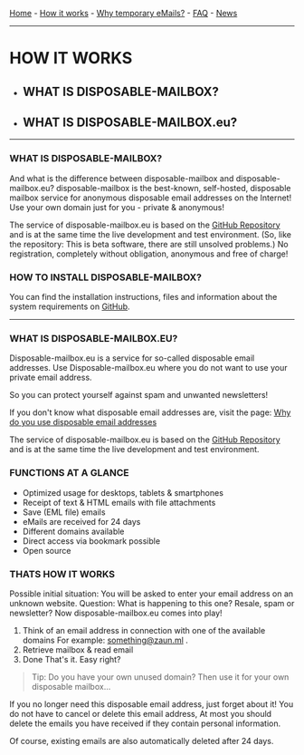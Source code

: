 [Home](https://gh.disposable-mailbox.eu/en/) - [How it works](https://gh.disposable-mailbox.eu/en/about.html) - [Why temporary eMails?](https://gh.disposable-mailbox.eu/en/why.html) - [FAQ](https://gh.disposable-mailbox.eu/en/FAQ.html) - [News](https://gh.disposable-mailbox.eu/en/news.html) 

---

# HOW IT WORKS

- ## WHAT IS DISPOSABLE-MAILBOX?
- ## WHAT IS DISPOSABLE-MAILBOX.eu?

---

### WHAT IS DISPOSABLE-MAILBOX?
And what is the difference between disposable-mailbox and disposable-mailbox.eu?
disposable-mailbox is the best-known, self-hosted, disposable mailbox service for anonymous disposable email addresses on the Internet!
Use your own domain just for you - private & anonymous!

The service of disposable-mailbox.eu is based on the [GitHub Repository](https://github.com/pfeifferch/disposable-mailbox) and is at the same time the live development and test environment.  (So, like the repository: This is beta software, there are still unsolved problems.)
No registration, completely without obligation, anonymous and free of charge!

### HOW TO INSTALL DISPOSABLE-MAILBOX? 
You can find the installation instructions, files and information about the system requirements on [GitHub](https://github.com/pfeifferch/disposable-mailbox).

---

### WHAT IS DISPOSABLE-MAILBOX.EU?

Disposable-mailbox.eu is a service for so-called disposable email addresses.
Use Disposable-mailbox.eu where you do not want to use your private email address.

So you can protect yourself against spam and unwanted newsletters!

If you don't know what disposable email addresses are, visit the page:
[Why do you use disposable email addresses](https://gh.disposable-mailbox.eu/en/why.html)

The service of disposable-mailbox.eu is based on the [GitHub Repository](https://github.com/pfeifferch/disposable-mailbox) and is at the same time the live development and test environment.

### FUNCTIONS AT A GLANCE

- Optimized usage for desktops, tablets & smartphones
- Receipt of text & HTML emails with file attachments
- Save (EML file) emails
- eMails are received for 24 days
- Different domains available
- Direct access via bookmark possible
- Open source

### THATS HOW IT WORKS

Possible initial situation:
 You will be asked to enter your email address on an unknown website.
Question:
 What is happening to this one?  Resale, spam or newsletter?
Now disposable-mailbox.eu comes into play!

1. Think of an email address in connection with one of the available domains
   For example: something@zaun.ml .
2. Retrieve mailbox & read email
3. Done
That's it.  Easy right?

> Tip:
> Do you have your own unused domain?
> Then use it for your own disposable mailbox...


If you no longer need this disposable email address, just forget about it!
You do not have to cancel or delete this email address,
At most you should delete the emails you have received if they contain personal information.

Of course, existing emails are also automatically deleted after 24 days.
